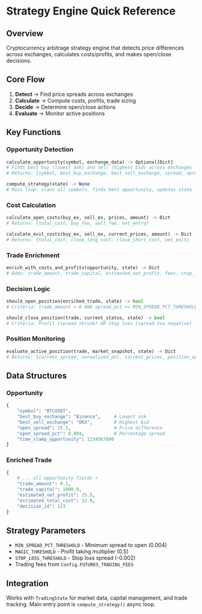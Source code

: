 # Strategy Engine Quick Reference

## Overview
Cryptocurrency arbitrage strategy engine that detects price differences across exchanges, calculates costs/profits, and makes open/close decisions.

## Core Flow
1. **Detect** → Find price spreads across exchanges
2. **Calculate** → Compute costs, profits, trade sizing  
3. **Decide** → Determine open/close actions
4. **Evaluate** → Monitor active positions

## Key Functions

### Opportunity Detection
```python
calculate_opportunity(symbol, exchange_data) -> Optional[Dict]
# Finds best buy (lowest ask) and sell (highest bid) across exchanges
# Returns: {symbol, best_buy_exchange, best_sell_exchange, spread, spread_pct, ...}

compute_strategy(state) -> None  
# Main loop: scans all symbols, finds best opportunity, updates state
```

### Cost Calculation
```python
calculate_open_costs(buy_ex, sell_ex, prices, amount) -> Dict
# Returns: {total_cost, buy_fee, sell_fee, net_entry}

calculate_exit_costs(buy_ex, sell_ex, current_prices, amount) -> Dict  
# Returns: {total_cost, close_long_cost, close_short_cost, net_exit}
```

### Trade Enrichment
```python
enrich_with_costs_and_profits(opportunity, state) -> Dict
# Adds: trade_amount, trade_capital, estimated_net_profit, fees, stop_loss
```

### Decision Logic
```python
should_open_position(enriched_trade, state) -> bool
# Criteria: trade_amount > 0 AND spread_pct >= MIN_SPREAD_PCT_THRESHOLD

should_close_position(trade, current_status, state) -> bool  
# Criteria: Profit (spread shrunk) OR Stop loss (spread too negative)
```

### Position Monitoring
```python
evaluate_active_position(trade, market_snapshot, state) -> Dict
# Returns: {current_spread, unrealized_pnl, current_prices, position_age}
```

## Data Structures

### Opportunity
```python
{
    "symbol": "BTCUSDT",
    "best_buy_exchange": "Binance",     # Lowest ask
    "best_sell_exchange": "OKX",        # Highest bid  
    "open_spread": 15.5,                # Price difference
    "open_spread_pct": 0.004,           # Percentage spread
    "time_stamp_opportunity": 1234567890
}
```

### Enriched Trade
```python
{
    # ... all opportunity fields +
    "trade_amount": 0.1,
    "trade_capital": 1000.0,
    "estimated_net_profit": 25.5,
    "estimated_total_cost": 12.0,
    "decision_id": 123
}
```

## Strategy Parameters
- `MIN_SPREAD_PCT_THRESHOLD` - Minimum spread to open (0.004)
- `MAGIC_THRESHOLD` - Profit taking multiplier (0.5) 
- `STOP_LOSS_THRESHOLD` - Stop loss spread (-0.002)
- Trading fees from `Config.FUTURES_TRADING_FEES`

## Integration
Works with `TradingState` for market data, capital management, and trade tracking. Main entry point is `compute_strategy()` async loop.